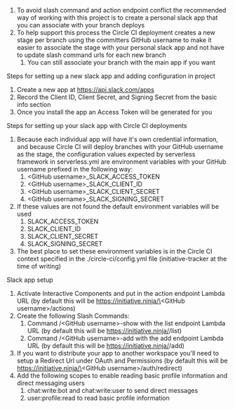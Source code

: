 1. To avoid slash command and action endpoint conflict the recommended way of working with this project is to create a personal slack app that you can associate with your branch deploys
1. To help support this process the Circle CI deployment creates a new stage per branch using the committers GitHub username to make it easier to associate the stage with your personal slack app and not have to update slash command urls for each new branch
   1. You can still associate your branch with the main app if you want

Steps for setting up a new slack app and adding configuration in project

1. Create a new app at https://api.slack.com/apps
1. Record the Client ID, Client Secret, and Signing Secret from the basic info section
1. Once you install the app an Access Token will be generated for you

Steps for setting up your slack app with Circle CI deployments

1. Because each individual app will have it's own credential information, and because Circle CI will deploy branches with your GitHub username as the stage, the configuration values expected by serverless framework in serverless.yml are environment variables with your GitHub username prefixed in the following way:
   1. \<GitHub username\>\_SLACK_ACCESS_TOKEN
   1. \<GitHub username\>\_SLACK_CLIENT_ID
   1. \<GitHub username\>\_SLACK_CLIENT_SECRET
   1. \<GitHub username\>\_SLACK_SIGNING_SECRET
1. If these values are not found the default environment variables will be used
   1. SLACK_ACCESS_TOKEN
   1. SLACK_CLIENT_ID
   1. SLACK_CLIENT_SECRET
   1. SLACK_SIGNING_SECRET
1. The best place to set these environment variables is in the Circle CI context specified in the ./circle-ci/config.yml file (initiative-tracker at the time of writing)

Slack app setup

1. Activate Interactive Components and put in the action endpoint Lambda URL (by default this will be https://initiative.ninja/\<GitHub username\>/actions)
1. Create the following Slash Commands:
   1. Command /\<GitHub username\>-show with the list endpoint Lambda URL (by default this will be https://initiative.ninja/<GitHub username>/list)
   1. Command /\<GitHub username\>-add with the add endpoint Lambda URL (by default this will be https://initiative.ninja/<GitHub username>/add)
1. If you want to distribute your app to another workspace you'll need to setup a Redirect Url under OAuth and Permissions (by default this will be https://initiative.ninja/\<GitHub username\>/auth/redirect)
1. Add the following scopes to enable reading basic profile information and direct messaging users
   1. chat:write:bot and chat:write:user to send direct messages
   1. user:profile:read to read basic profile information
